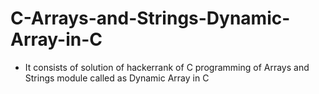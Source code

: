 # C-Arrays-and-Strings-Dynamic-Array-in-C
- It consists of solution of hackerrank of C programming of Arrays and Strings module called as Dynamic Array in C
